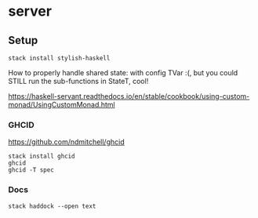# server



## Setup

    stack install stylish-haskell

How to properly handle shared state: with config TVar :(, but you could STILL run the sub-functions in StateT, cool!

https://haskell-servant.readthedocs.io/en/stable/cookbook/using-custom-monad/UsingCustomMonad.html




### GHCID

https://github.com/ndmitchell/ghcid

    stack install ghcid
    ghcid
    ghcid -T spec



### Docs

    stack haddock --open text
